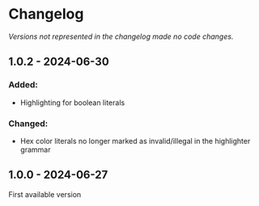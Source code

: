 # Changelog

*Versions not represented in the changelog made no code changes.*

## 1.0.2 - 2024-06-30

### Added:

* Highlighting for boolean literals

### Changed:

* Hex color literals no longer marked as invalid/illegal in the highlighter grammar

## 1.0.0 - 2024-06-27

First available version
